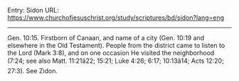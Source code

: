 Entry: Sidon
URL: https://www.churchofjesuschrist.org/study/scriptures/bd/sidon?lang=eng

---

Gen. 10:15. Firstborn of Canaan, and name of a city (Gen. 10:19 and elsewhere in the Old Testament). People from the district came to listen to the Lord (Mark 3:8), and on one occasion He visited the neighborhood (7:24; see also Matt. 11:21â22; 15:21; Luke 4:26; 6:17; 10:13â14; Acts 12:20; 27:3). See Zidon.
